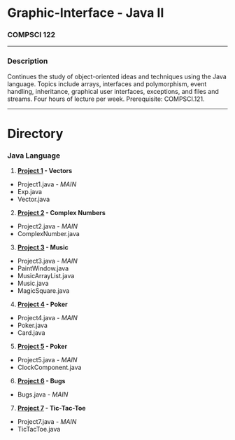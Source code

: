 # Graphic-Interface - Java II
### COMPSCI 122
--------------------
### Description
Continues the study of object-oriented ideas and techniques using the Java language. Topics include arrays, interfaces and polymorphism, event handling, inheritance, graphical user interfaces, exceptions, and files and streams. Four hours of lecture per week.
Prerequisite: COMPSCI.121.

---
Directory
=========
### Java Language
1. **[Project 1](https://github.com/riodw/CS122-Graphic-Interface/tree/master/Project%201%20-%20Vectors) - Vectors**
 * Project1.java - *MAIN*
 * Exp.java
 * Vector.java
2. **[Project 2](https://github.com/riodw/CS122-Graphic-Interface/tree/master/Project%202%20-%20Complex%20Numbers) - Complex Numbers**
 * Project2.java - *MAIN*
 * ComplexNumber.java
3. **[Project 3](https://github.com/riodw/CS122-Graphic-Interface/tree/master/Project%203%20-%20Music) - Music**
 * Project3.java - *MAIN*
 * PaintWindow.java
 * MusicArrayList.java
 * Music.java
 * MagicSquare.java
4. **[Project 4](https://github.com/riodw/CS122-Graphic-Interface/tree/master/Project%204%20-%20Poker) - Poker**
 * Project4.java - *MAIN*
 * Poker.java
 * Card.java
5. **[Project 5](https://github.com/riodw/CS122-Graphic-Interface/tree/master/Project%205%20-%20Clock) - Poker**
 * Project5.java - *MAIN*
 * ClockComponent.java
6. **[Project 6](https://github.com/riodw/CS122-Graphic-Interface/tree/master/Project%206%20-%20Bugs) - Bugs**
 * Bugs.java - *MAIN*
7. **[Project 7](https://github.com/riodw/CS122-Graphic-Interface/tree/master/Project%207%20-%20Tic-Tac-Toe) - Tic-Tac-Toe**
 * Project7.java - *MAIN*
 * TicTacToe.java
